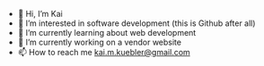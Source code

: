 - 👋 Hi, I’m Kai
- 👀 I’m interested in software development (this is Github after all)
- 🌱 I’m currently learning about web development
- 💞️ I’m currently working on a vendor website
- 📫 How to reach me kai.m.kuebler@gmail.com

<!---
Illuminoid63/Illuminoid63 is a ✨ special ✨ repository because its `README.md` (this file) appears on your GitHub profile.
You can click the Preview link to take a look at your changes.
--->

